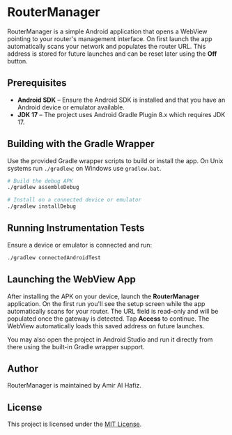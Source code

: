 # RouterManager

RouterManager is a simple Android application that opens a WebView pointing to your router's management interface. On first launch the app automatically scans your network and populates the router URL. This address is stored for future launches and can be reset later using the **Off** button.

## Prerequisites

- **Android SDK** – Ensure the Android SDK is installed and that you have an Android device or emulator available.
- **JDK 17** – The project uses Android Gradle Plugin 8.x which requires JDK 17.

## Building with the Gradle Wrapper

Use the provided Gradle wrapper scripts to build or install the app. On Unix systems run `./gradlew`; on Windows use `gradlew.bat`.

```bash
# Build the debug APK
./gradlew assembleDebug

# Install on a connected device or emulator
./gradlew installDebug
```

## Running Instrumentation Tests

Ensure a device or emulator is connected and run:

```bash
./gradlew connectedAndroidTest
```

## Launching the WebView App

After installing the APK on your device, launch the **RouterManager** application. On the first run you'll see the setup screen while the app automatically scans for your router. The URL field is read-only and will be populated once the gateway is detected. Tap **Access** to continue. The WebView automatically loads this saved address on future launches.

You may also open the project in Android Studio and run it directly from there using the built-in Gradle wrapper support.

## Author

RouterManager is maintained by Amir Al Hafiz.

## License

This project is licensed under the [MIT License](LICENSE).

